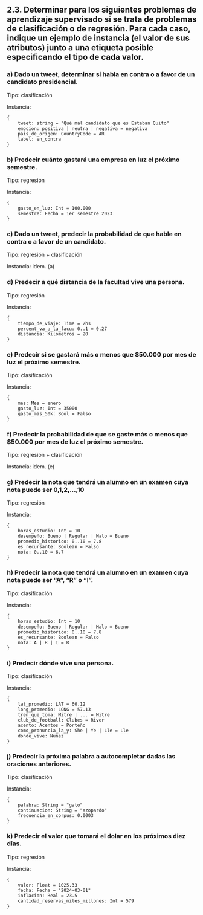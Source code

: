 ## 2.3. Determinar para los siguientes problemas de aprendizaje supervisado si se trata de problemas de clasificación o de regresión. Para cada caso, indique un ejemplo de instancia (el valor de sus atributos) junto a una etiqueta posible especificando el tipo de cada valor.

### a) Dado un tweet, determinar si habla en contra o a favor de un candidato presidencial.

Tipo: clasificación

Instancia:
```
{
    tweet: string = "Qué mal candidato que es Esteban Quito"
    emocion: positiva | neutra | negativa = negativa
    pais_de_origen: CountryCode = AR
    label: en_contra
}
```

### b) Predecir cuánto gastará una empresa en luz el próximo semestre.

Tipo: regresión

Instancia:
```
{
    gasto_en_luz: Int = 100.000
    semestre: Fecha = 1er semestre 2023
}
```

### c) Dado un tweet, predecir la probabilidad de que hable en contra o a favor de un candidato.

Tipo: regresión + clasificación

Instancia: idem. (a)

### d) Predecir a qué distancia de la facultad vive una persona.

Tipo: regresión

Instancia:
```
{
    tiempo_de_viaje: Time = 2hs 
    percent_va_a_la_facu: 0..1 = 0.27
    distancia: Kilometros = 20
}
```

### e) Predecir si se gastará más o menos que $50.000 por mes de luz el próximo semestre.

Tipo: clasificación

Instancia:
```
{
    mes: Mes = enero
    gasto_luz: Int = 35000
    gasto_mas_50k: Bool = Falso
}
```

### f) Predecir la probabilidad de que se gaste más o menos que $50.000 por mes de luz el próximo semestre.

Tipo: regresión + clasificación

Instancia: idem. (e)

### g) Predecir la nota que tendrá un alumno en un examen cuya nota puede ser 0,1,2,...,10

Tipo: regresión

Instancia:
```
{
    horas_estudio: Int = 10
    desempeño: Bueno | Regular | Malo = Bueno
    promedio_historico: 0..10 = 7.8
    es_recursante: Boolean = Falso
    nota: 0..10 = 6.7
}
```

### h) Predecir la nota que tendrá un alumno en un examen cuya nota puede ser “A”, “R” o “I”.

Tipo: clasificación

Instancia:
```
{
    horas_estudio: Int = 10
    desempeño: Bueno | Regular | Malo = Bueno
    promedio_historico: 0..10 = 7.8
    es_recursante: Boolean = Falso
    nota: A | R | I = R
}
```

### i) Predecir dónde vive una persona.

Tipo: clasificación

Instancia:
```
{
    lat_promedio: LAT = 60.12
    long_promedio: LONG = 57.13
    tren_que_toma: Mitre | ... = Mitre
    club_de_football: Clubes = River
    acento: Acentos = Porteño
    como_pronuncia_la_y: She | Ye | Lle = Lle
    donde_vive: Nuñez
}
```

### j) Predecir la próxima palabra a autocompletar dadas las oraciones anteriores.

Tipo: clasificación

Instancia:
```
{
    palabra: String = "gato"
    continuacion: String = "azopardo"
    frecuencia_en_corpus: 0.0003
}
```

### k) Predecir el valor que tomará el dolar en los próximos diez días.

Tipo: regresión

Instancia:
```
{
    valor: Float = 1025.33
    fecha: Fecha = "2024-03-01"
    inflacion: Real = 23.5
    cantidad_reservas_miles_millones: Int = 579
}
```

